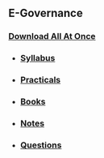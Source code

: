 ## E-Governance

### [Download All At Once](https://samriddhicollegeedunp-my.sharepoint.com/:f:/g/personal/wilsonshrestha_samriddhicollege_edu_np/Enfuf5OuXFdFiQc-5ZWc5pUBD0wn-ccn9in4wpSsNxLW_A?e=rI0xxx)

- ### [Syllabus](https://samriddhicollegeedunp-my.sharepoint.com/:f:/g/personal/wilsonshrestha_samriddhicollege_edu_np/EoKHZmqm9D5JhNoypgEMMusB9DP44wuYRi2f6GuvKZu8DQ?e=WK5Ush)

- ### [Practicals](https://samriddhicollegeedunp-my.sharepoint.com/:f:/g/personal/wilsonshrestha_samriddhicollege_edu_np/EkA77FzkJCtDswo2TYxNit4BwwovQbwu5o9QBOKzDkpzeQ?e=8LPFXQ)

- ### [Books](https://samriddhicollegeedunp-my.sharepoint.com/:f:/g/personal/wilsonshrestha_samriddhicollege_edu_np/EkLNNjDP7D9IvAPjn6m4B9UBPVF7Xg32eAbUdiNN0EwxFQ?e=5htqFo)
 
- ### [Notes](https://samriddhicollegeedunp-my.sharepoint.com/:f:/g/personal/wilsonshrestha_samriddhicollege_edu_np/EhJWdV7mB4NIqtdpcTyIqOYB5EUPSjGn2AVFYQT1LWtUsg?e=iGey4N)

- ### [Questions](https://samriddhicollegeedunp-my.sharepoint.com/:f:/g/personal/wilsonshrestha_samriddhicollege_edu_np/EoNN34t_XvFBg966RLqhrf8B59vHn7U7H4ii4FQ2oQxTzw?e=v0fnM6)
